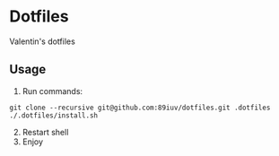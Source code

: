 # Dotfiles
Valentin's dotfiles

## Usage
1. Run commands:
```
git clone --recursive git@github.com:89iuv/dotfiles.git .dotfiles
./.dotfiles/install.sh
```

2. Restart shell
3. Enjoy
